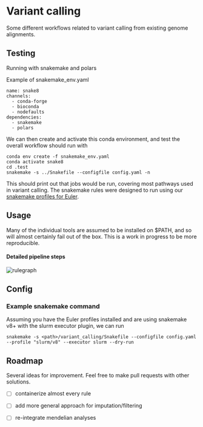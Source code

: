 # Variant calling

Some different workflows related to variant calling from existing genome alignments.

## Testing

Running with snakemake and polars

Example of snakemake_env.yaml

```
name: snake8
channels:
  - conda-forge
  - bioconda
  - nodefaults
dependencies:
  - snakemake
  - polars
```

We can then create and activate this conda environment, and test the overall workflow should run with

```
conda env create -f snakemake_env.yaml
conda activate snake8
cd .test
snakemake -s ../Snakefile --configfile config.yaml -n
```

This should print out that <TBD> jobs would be run, covering most pathways used in variant calling.
The snakemake rules were designed to run using our [snakemake profiles for Euler](https://github.com/AnimalGenomicsETH/euler_profiles).

## Usage

Many of the individual tools are assumed to be installed on $PATH, and so will almost certainly fail out of the box.
This is a work in progress to be more reproducible.

#### Detailed pipeline steps

![rulegraph](rulegraph.svg)

## Config

### Example snakemake command

Assuming you have the Euler profiles installed and are using snakemake v8+ with the slurm executor plugin, we can run

```
snakemake -s <path>/variant_calling/Snakefile --configfile config.yaml --profile "slurm/v8" --executor slurm --dry-run
```

## Roadmap

Several ideas for improvement.
Feel free to make pull requests with other solutions.

 - [ ] containerize almost every rule
 - [ ] add more general approach for imputation/filtering
 - [ ] re-integrate mendelian analyses
 
